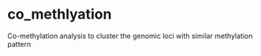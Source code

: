 # co_methlyation
Co-methylation analysis to cluster the genomic loci with similar methylation pattern
